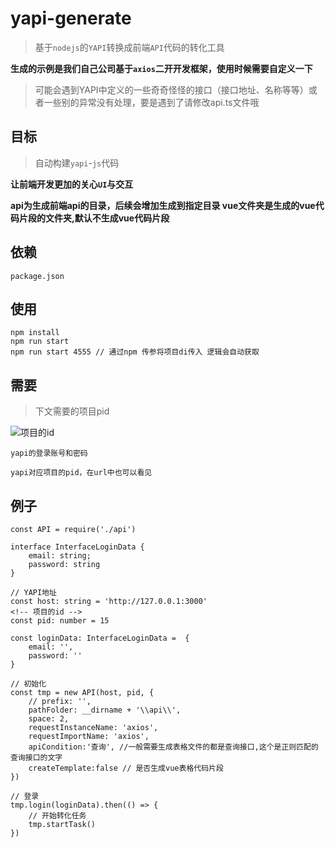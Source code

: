 # yapi-generate

>基于`nodejs`的`YAPI`转换成前端`API`代码的转化工具

**生成的示例是我们自己公司基于`axios`二开开发框架，使用时候需要自定义一下**

>可能会遇到YAPI中定义的一些奇奇怪怪的接口（接口地址、名称等等）或者一些别的异常没有处理，要是遇到了请修改api.ts文件哦

## 目标

>自动构建`yapi`-`js`代码

**让前端开发更加的关心`UI`与交互**

**api为生成前端api的目录，后续会增加生成到指定目录 vue文件夹是生成的vue代码片段的文件夹,默认不生成vue代码片段**

## 依赖
```
package.json
```

## 使用

```
npm install
npm run start 
npm run start 4555 // 通过npm 传参将项目di传入 逻辑会自动获取
```

## 需要

> 下文需要的项目pid

![项目的id](https://i.loli.net/2021/08/23/HTCM6rbtAPK2ivq.png)
```
yapi的登录账号和密码

yapi对应项目的pid，在url中也可以看见

```

## 例子



```nodejs
const API = require('./api')

interface InterfaceLoginData {
    email: string;
    password: string
}

// YAPI地址
const host: string = 'http://127.0.0.1:3000'
<!-- 项目的id -->
const pid: number = 15

const loginData: InterfaceLoginData =  {
    email: '',
    password: ''
}

// 初始化
const tmp = new API(host, pid, {
    // prefix: '',
    pathFolder: __dirname + '\\api\\',
    space: 2,
    requestInstanceName: 'axios',
    requestImportName: 'axios',
    apiCondition:'查询', //一般需要生成表格文件的都是查询接口,这个是正则匹配的查询接口的文字
    createTemplate:false // 是否生成vue表格代码片段
})

// 登录
tmp.login(loginData).then(() => {
    // 开始转化任务
    tmp.startTask()
})

```